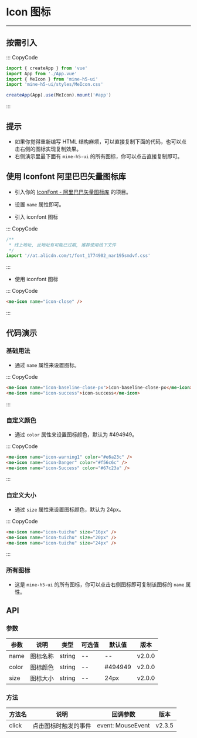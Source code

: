 # Icon 图标

---

## 按需引入

::: CopyCode

```js
import { createApp } from 'vue'
import App from './App.vue'
import { MeIcon } from 'mine-h5-ui'
import 'mine-h5-ui/styles/MeIcon.css'

createApp(App).use(MeIcon).mount('#app')
```

:::

## 提示

- 如果你觉得重新编写 HTML 结构麻烦，可以直接复制下面的代码，也可以点击右侧的图标实现复制效果。
- 右侧演示里最下面有 `mine-h5-ui` 的所有图标，你可以点击直接复制即可。

## 使用 Iconfont 阿里巴巴矢量图标库

- 引入你的 [IconFont - 阿里巴巴矢量图标库](https://www.iconfont.cn/) 的项目。
- 设置 `name` 属性即可。

- 引入 iconfont 图标

::: CopyCode

```js
/**
 * 线上地址, 此地址有可能已过期, 推荐使用线下文件
 */
import '//at.alicdn.com/t/font_1774902_nar195smdvf.css'
```

:::

- 使用 iconfont 图标

::: CopyCode

```html
<me-icon name="icon-close" />
```

:::

## 代码演示

### 基础用法

- 通过 `name` 属性来设置图标。

::: CopyCode

```html
<me-icon name="icon-baseline-close-px">icon-baseline-close-px</me-icon>
<me-icon name="icon-success">icon-success</me-icon>
```

:::

### 自定义颜色

- 通过 `color` 属性来设置图标颜色，默认为 #494949。

::: CopyCode

```html
<me-icon name="icon-warning1" color="#e6a23c" />
<me-icon name="icon-Danger" color="#f56c6c" />
<me-icon name="icon-Success" color="#67c23a" />
```

:::

### 自定义大小

- 通过 `size` 属性来设置图标颜色，默认为 24px。

::: CopyCode

```html
<me-icon name="icon-tuichu" size="16px" />
<me-icon name="icon-tuichu" size="20px" />
<me-icon name="icon-tuichu" size="24px" />
```

:::

### 所有图标

- 这是 `mine-h5-ui` 的所有图标，你可以点击右侧图标即可复制该图标的 `name` 属性。

## API

### 参数

| 参数  | 说明     | 类型   | 可选值 | 默认值  | 版本   |
| ----- | -------- | ------ | ------ | ------- | ------ |
| name  | 图标名称 | string | --     | --      | v2.0.0 |
| color | 图标颜色 | string | --     | #494949 | v2.0.0 |
| size  | 图标大小 | string | --     | 24px    | v2.0.0 |

### 方法

| 方法名 | 说明                 | 回调参数          | 版本   |
| ------ | -------------------- | ----------------- | ------ |
| click  | 点击图标时触发的事件 | event: MouseEvent | v2.3.5 |
